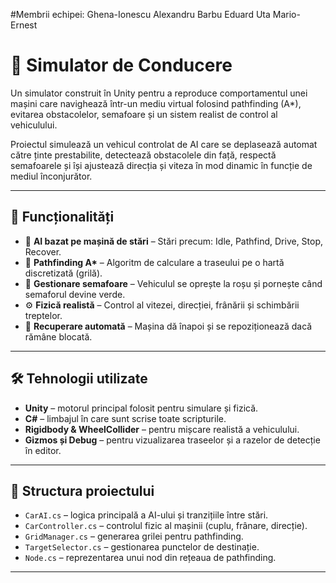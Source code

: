 #Membrii echipei:
Ghena-Ionescu Alexandru
Barbu Eduard
Uta Mario-Ernest

# 🚗 Simulator de Conducere

Un simulator construit în Unity pentru a reproduce comportamentul unei mașini care navighează într-un mediu virtual folosind pathfinding (A*), evitarea obstacolelor, semafoare și un sistem realist de control al vehiculului.

Proiectul simulează un vehicul controlat de AI care se deplasează automat către ținte prestabilite, detectează obstacolele din față, respectă semafoarele și își ajustează direcția și viteza în mod dinamic în funcție de mediul înconjurător.

---

## 🧠 Funcționalități

- 🔁 **AI bazat pe mașină de stări** – Stări precum: Idle, Pathfind, Drive, Stop, Recover.
- 📍 **Pathfinding A\*** – Algoritm de calculare a traseului pe o hartă discretizată (grilă).
- 🚦 **Gestionare semafoare** – Vehiculul se oprește la roșu și pornește când semaforul devine verde.
- ⚙️ **Fizică realistă** – Control al vitezei, direcției, frânării și schimbării treptelor.
- 🔄 **Recuperare automată** – Mașina dă înapoi și se repoziționează dacă rămâne blocată.

---

## 🛠 Tehnologii utilizate

- **Unity** – motorul principal folosit pentru simulare și fizică.
- **C#** – limbajul în care sunt scrise toate scripturile.
- **Rigidbody & WheelCollider** – pentru mișcare realistă a vehiculului.
- **Gizmos și Debug** – pentru vizualizarea traseelor și a razelor de detecție în editor.

---

## 📂 Structura proiectului

- `CarAI.cs` – logica principală a AI-ului și tranzițiile între stări.
- `CarController.cs` – controlul fizic al mașinii (cuplu, frânare, direcție).
- `GridManager.cs` – generarea grilei pentru pathfinding.
- `TargetSelector.cs` – gestionarea punctelor de destinație.
- `Node.cs` – reprezentarea unui nod din rețeaua de pathfinding.

---

